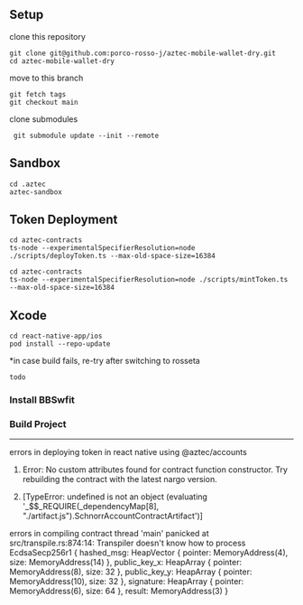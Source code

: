## Setup

clone this repository

```shell
git clone git@github.com:porco-rosso-j/aztec-mobile-wallet-dry.git
cd aztec-mobile-wallet-dry
```

move to this branch

```shell
git fetch tags
git checkout main
```

clone submodules

```shell
 git submodule update --init --remote
```

## Sandbox

```shell
cd .aztec
aztec-sandbox
```

## Token Deployment

```shell
cd aztec-contracts
ts-node --experimentalSpecifierResolution=node ./scripts/deployToken.ts --max-old-space-size=16384
```

```shell
cd aztec-contracts
ts-node --experimentalSpecifierResolution=node ./scripts/mintToken.ts --max-old-space-size=16384
```

## Xcode

```shell
cd react-native-app/ios
pod install --repo-update
```

\*in case build fails, re-try after switching to rosseta

```shell
todo
```

### Install BBSwfit

### Build Project

---

errors in deploying token in react native using @aztec/accounts

1. Error: No custom attributes found for contract function constructor. Try rebuilding the contract with the latest nargo version.

2. [TypeError: undefined is not an object (evaluating '\_$$\_REQUIRE(\_dependencyMap[8], "./artifact.js").SchnorrAccountContractArtifact')]

errors in compiling contract
thread 'main' panicked at src/transpile.rs:874:14:
Transpiler doesn't know how to process EcdsaSecp256r1 { hashed_msg: HeapVector { pointer: MemoryAddress(4), size: MemoryAddress(14) }, public_key_x: HeapArray { pointer: MemoryAddress(8), size: 32 }, public_key_y: HeapArray { pointer: MemoryAddress(10), size: 32 }, signature: HeapArray { pointer: MemoryAddress(6), size: 64 }, result: MemoryAddress(3) }
